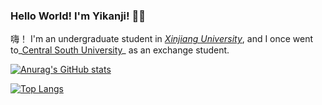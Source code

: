 ### Hello World! I'm Yikanji! 👋👋

嗨！ I'm an undergraduate student in _[Xinjiang University](http://ss.xju.edu.cn/)_, and I once went to_[Central South University](https://cse.csu.edu.cn/)_ as an exchange student.

<!-- Here are some ideas to get you started:

- 🔭 I’m currently working on ...
- 🌱 I’m currently learning ...
- 👯 I’m looking to collaborate on ...
- 🤔 I’m looking for help with ...
- 💬 Ask me about ...
- 📫 How to reach me: ...
- 😄 Pronouns: ...
- ⚡ Fun fact: ... -->

[![Anurag's GitHub stats](https://github-readme-stats.vercel.app/api?username=yikanji&show_icons=true&theme=radical)](https://github.com/yikanji)

[![Top Langs](https://github-readme-stats.vercel.app/api/top-langs/?username=yikanji&layout=compact&show_icons=true&theme=radical&langs_count=10)](https://github.com/yikanji)
